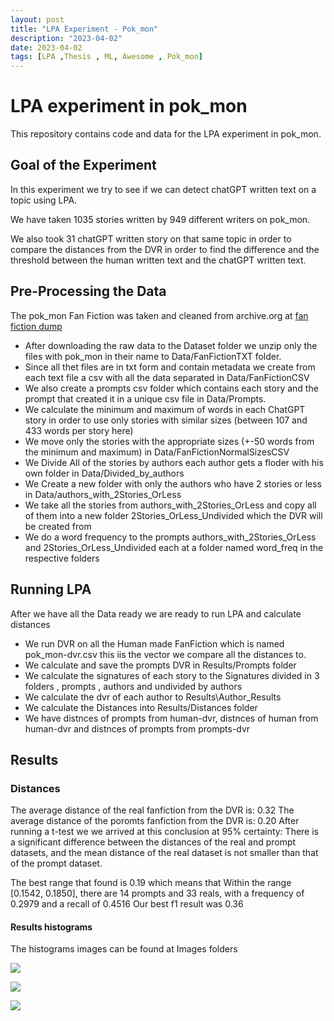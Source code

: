 ```yaml
---
layout: post
title: "LPA Experiment - Pok_mon"
description: "2023-04-02"
date: 2023-04-02
tags: [LPA ,Thesis , ML, Awesome , Pok_mon]
---
```


<!--more-->
# LPA experiment in pok_mon

This repository contains code and data for the LPA experiment in pok_mon.

## Goal of the Experiment
In this experiment we try to see if we can detect chatGPT written text on a topic using LPA.

We have taken 1035 stories written by 949 different writers on pok_mon.

We also took 31 chatGPT written story on that same topic in order to compare the distances from the DVR in order to find the difference and the threshold between the human written text and the chatGPT written text.

## Pre-Processing the Data
The pok_mon Fan Fiction was taken and cleaned from archive.org at [fan fiction dump](https://archive.org/download/Fanfictiondotnet1011dump)
- After downloading the raw data to the Dataset folder we unzip only the files with pok_mon in their name to Data/FanFictionTXT folder.
- Since all thet files are in txt form and contain metadata we create from each text file a csv with all the data separated in Data/FanFictionCSV
- We also create a prompts csv folder which contains each story and the prompt that created it in a unique csv file in Data/Prompts.
- We calculate the minimum and maximum of words in each ChatGPT story in order to use only stories with similar sizes (between 107 and 433 words per story here)
- We move only the stories with the appropriate sizes (+-50 words from the minimum and maximum) in Data/FanFictionNormalSizesCSV
- We Divide All of the stories by authors each author gets a floder with his own folder in Data/Divided_by_authors
- We Create a new folder with only the authors who have 2 stories or less in Data/authors_with_2Stories_OrLess
- We take all the stories from authors_with_2Stories_OrLess and copy all of them into a new folder 2Stories_OrLess_Undivided which the DVR will be created from
- We do a word frequency to the prompts authors_with_2Stories_OrLess and 2Stories_OrLess_Undivided each at a folder named word_freq in the respective folders

## Running LPA
After we have all the Data ready we are ready to run LPA and calculate distances
- We run DVR on all the Human made FanFiction which is named pok_mon-dvr.csv this iis the vector we compare all the distances to.
- We calculate and save the prompts DVR in Results/Prompts folder
- We calculate the signatures of each story to the Signatures divided in 3 folders , prompts , authors and undivided by authors
- We calculate the dvr of each author to Results\Author_Results
- We calculate the Distances into Results/Distances folder
- We have distnces of prompts from human-dvr, distnces of human from human-dvr and distnces of prompts from prompts-dvr

## Results

### Distances
The average distance of the real fanfiction from the DVR is: 0.32
The average distance of the poromts fanfiction from the DVR is: 0.20
After running a t-test we we arrived at this conclusion at 95% certainty:
There is a significant difference between the distances of the real and prompt datasets, and the mean distance of the real dataset is not smaller than that of the prompt dataset.

The best range that found is 0.19 which means that Within the range [0.1542, 0.1850], there are 14 prompts and 33 reals, with a frequency of 0.2979 and a recall of 0.4516
Our best f1 result was 0.36 

#### Results histograms
The histograms images can be found at Images folders

![](images/Experiments/Images/pok_mon-fanfiction_histogram.jpg)

![](images/Experiments/Images/pok_mon-prompts_histogram.jpg)

![](images/Experiments/Images/pok_mon-both_histogram.jpg)